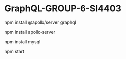 # GraphQL-GROUP-6-SI4403

npm install @apollo/server graphql

npm install apollo-server

npm install mysql

npm start
